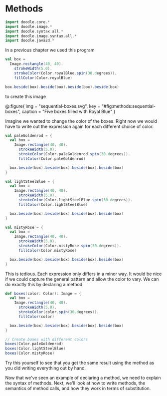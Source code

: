 # Methods

```scala mdoc:invisible
import doodle.core.*
import doodle.image.*
import doodle.syntax.all.*
import doodle.image.syntax.all.*
import doodle.java2d.*
```

In a previous chapter we used this program

```scala mdoc:silent
val box =
  Image.rectangle(40, 40).
    strokeWidth(5.0).
    strokeColor(Color.royalBlue.spin(30.degrees)).
    fillColor(Color.royalBlue)

box.beside(box).beside(box).beside(box).beside(box)
```

to create this image

@:figure{ img = "sequential-boxes.svg", key = "#fig:methods:sequential-boxes", caption = "Five boxes filled with Royal Blue" }


Imagine we wanted to change the color of the boxes.
Right now we would have to write out the expression again for each different choice of color.

```scala mdoc:silent
val paleGoldenrod = {
  val box =
    Image.rectangle(40, 40).
      strokeWidth(5.0).
      strokeColor(Color.paleGoldenrod.spin(30.degrees)).
      fillColor(Color.paleGoldenrod)

  box.beside(box).beside(box).beside(box).beside(box)
}

val lightSteelBlue = {
  val box =
    Image.rectangle(40, 40).
      strokeWidth(5.0).
      strokeColor(Color.lightSteelBlue.spin(30.degrees)).
      fillColor(Color.lightSteelBlue)

  box.beside(box).beside(box).beside(box).beside(box)
}

val mistyRose = {
  val box =
    Image.rectangle(40, 40).
      strokeWidth(5.0).
      strokeColor(Color.mistyRose.spin(30.degrees)).
      fillColor(Color.mistyRose)

  box.beside(box).beside(box).beside(box).beside(box)
}
```

This is tedious.
Each expression only differs in a minor way.
It would be nice if we could capture the general pattern and allow the color to vary.
We can do exactly this by declaring a method.

```scala mdoc:silent
def boxes(color: Color): Image = {
  val box =
    Image.rectangle(40, 40).
      strokeWidth(5.0).
      strokeColor(color.spin(30.degrees)).
      fillColor(color)

  box.beside(box).beside(box).beside(box).beside(box)
}

// Create boxes with different colors
boxes(Color.paleGoldenrod)
boxes(Color.lightSteelBlue)
boxes(Color.mistyRose)
```

Try this yourself to see that you get the same result using the method as you did writing everything out by hand.

Now that we've seen an example of declaring a method, we need to explain the syntax of methods. Next, we'll look at how to write methods, the semantics of method calls, and how they work in terms of substitution.
